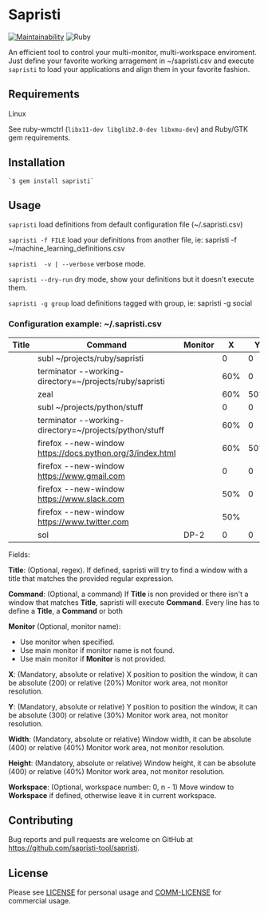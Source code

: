 # Sapristi

[![Maintainability](https://api.codeclimate.com/v1/badges/e168b7940a847148f617/maintainability)](https://codeclimate.com/github/sapristi-tool/sapristi/maintainability)
![Ruby](https://github.com/sapristi-tool/sapristi/workflows/Ruby/badge.svg)

An efficient tool to control your multi-monitor, multi-workspace enviroment. Just define your favorite working arragement in ~/sapristi.csv  and execute `sapristi` to load your applications and align them in your favorite fashion.

## Requirements

Linux

See ruby-wmctrl (`libx11-dev libglib2.0-dev libxmu-dev`) and Ruby/GTK gem requirements.


## Installation

    `$ gem install sapristi`

## Usage

`sapristi` load definitions from default configuration file (~/.sapristi.csv)

`sapristi -f FILE` load your definitions from another file, ie: sapristi -f ~/machine_learning_definitions.csv

`sapristi  -v | --verbose` verbose mode.

`sapristi --dry-run` dry mode, show your definitions but it doesn't execute them.

`sapristi -g group` load definitions tagged with group, ie: sapristi -g social


### Configuration example: ~/.sapristi.csv

| __Title__ | __Command__                                                                         | __Monitor__ | __X__          | __Y__          | __Width__  | __Height__ | __Workspace__ | __Group__    |
|-------|---------------------------------------------------------------------------------|---------|------------|------------|--------|--------|-----------|----------|
|       | subl ~/projects/ruby/sapristi                                                   |         | 0          | 0          | 60%    | 100%   | 0         | sapristi |
|       | terminator --working-directory=~/projects/ruby/sapristi                         |         | 60%        | 0          | 40%    | 50%    | 0         | sapristi |
|       | zeal                                                                            |         | 60%        | 50%        | 40%    | 50%    | 0         | sapristi |
|       | subl ~/projects/python/stuff                                                    |         | 0          | 0          | 60%    | 100%   | 1         | python   |
|       | terminator --working-directory=~/projects/python/stuff                          |         | 60%        | 0          | 40%    | 50%    | 1         | python   |
|       | firefox --new-window https://docs.python.org/3/index.html                       |         | 60%        | 50%        | 40%    | 50%    | 1         | python   |
|       | firefox --new-window https://www.gmail.com                                      |         | 0          | 0          | 50%    | 100%   | 2         | social   |
|       | firefox --new-window https://www.slack.com                                      |         | 50%        | 0          | 50%    | 50%    | 2         | social   |
|       | firefox --new-window https://www.twitter.com                                    |         | 50%        |            | 50%    | 50%    | 2         | social   |
|       | sol                                                                             | DP-2    | 0          | 0          | 100%   | 100%   | 3         | games    |

Fields:

__Title__: (Optional, regex). If defined, sapristi will try to find a window with a title that matches the provided regular expression.

__Command__: (Optional, a command) If __Title__ is non provided or there isn't a window that matches __Title__, sapristi will execute __Command__.
Every line has to define a __Title__, a __Command__ or both

__Monitor__ (Optional, monitor name):
  - Use monitor when specified.
  - Use main monitor if monitor name is not found.
  - Use main monitor if __Monitor__ is not provided.
  
__X__: (Mandatory, absolute or relative) X position to position the window, it can be absolute (200) or relative (20%) Monitor work area, not monitor resolution.

__Y__: (Mandatory, absolute or relative) Y position to position the window, it can be absolute (300) or relative (30%) Monitor work area, not monitor resolution.

__Width__: (Mandatory, absolute or relative) Window width, it can be absolute (400) or relative (40%) Monitor work area, not monitor resolution.

__Height__: (Mandatory, absolute or relative) Window height, it can be absolute (400) or relative (40%) Monitor work area, not monitor resolution.

__Workspace__: (Optional, workspace number: 0, n - 1) Move window to __Workspace__ if defined, otherwise leave it in current workspace.


## Contributing

Bug reports and pull requests are welcome on GitHub at https://github.com/sapristi-tool/sapristi.

## License

Please see [LICENSE](https://github.com/sapristi-tool/sapristi/blob/master/LICENSE.txt) for personal usage and [COMM-LICENSE](https://github.com/sapristi-tool/sapristi/blob/master/COMM-LICENSE.txt) for commercial usage.
